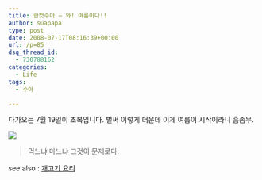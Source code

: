 ```yaml
---
title: 한컷수아 – 와! 여름이다!!
author: suapapa
type: post
date: 2008-07-17T08:16:39+00:00
url: /p=85
dsq_thread_id:
  - 730788162
categories:
  - Life
tags:
  - 수아

---
```

다가오는 7월 19일이 초복입니다. 벌써 이렇게 더운데 이제 여름이 시작이라니 흠좀무.



![](https://asset.homin.dev/blog/2008/07/eat_or_not.webp")

> 먹느냐 마느냐 그것이 문제로다.

see also : [개고기 요리](http://wolf.ok.ac.kr/~annyg/k5.htm)